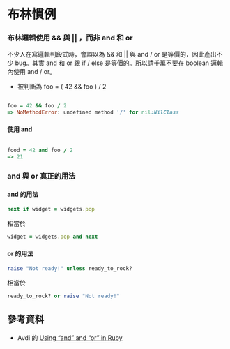 # 布林慣例

### 布林邏輯使用 && 與 || ，而非 and 和 or

不少人在寫邏輯判段式時，會誤以為 && 和 || 與 and / or 是等價的，因此產出不少 bug。其實 and 和 or 跟 if / else 是等價的。所以請千萬不要在 boolean 邏輯內使用 and / or。 

* 被判斷為 foo = ( 42 && foo ) / 2

``` ruby

foo = 42 && foo / 2  
=> NoMethodError: undefined method '/' for nil:NilClass

``` 

#### 使用 and

``` ruby

food = 42 and foo / 2
=> 21

```

### and 與 or 真正的用法

#### and 的用法

``` ruby
next if widget = widgets.pop  
```

相當於

``` ruby 
widget = widgets.pop and next  

```

#### or 的用法

``` ruby
raise "Not ready!" unless ready_to_rock?   
```
相當於

``` ruby
ready_to_rock? or raise "Not ready!"  
```

## 參考資料

* Avdi 的 [Using “and” and “or” in Ruby](http://avdi.org/devblog/2010/08/02/using-and-and-or-in-ruby)
